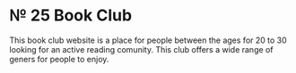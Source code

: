 <h1>№ 25 Book Club</h1>
<p>This book club website is a place for people between the ages for 20 to 30 looking for an active reading comunity. This club offers a wide range of geners for people to enjoy.</p>
<p></p>
